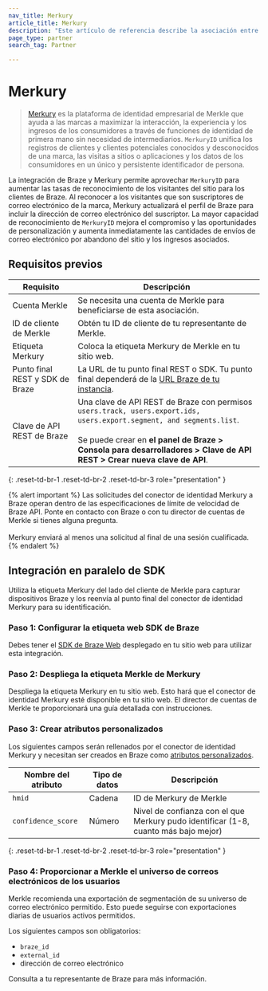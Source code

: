 ```yaml
---
nav_title: Merkury
article_title: Merkury
description: "Este artículo de referencia describe la asociación entre Braze y Merkury, una plataforma de identidad empresarial para tus aplicaciones, que te permite aprovechar el `MerkuryID` para aumentar las tasas de reconocimiento de los visitantes del sitio de los clientes de Braze."
page_type: partner
search_tag: Partner

---
```


# Merkury

> [Merkury](https://merkury.merkleinc.com/) es la plataforma de identidad empresarial de Merkle que ayuda a las marcas a maximizar la interacción, la experiencia y los ingresos de los consumidores a través de funciones de identidad de primera mano sin necesidad de intermediarios. `MerkuryID` unifica los registros de clientes y clientes potenciales conocidos y desconocidos de una marca, las visitas a sitios o aplicaciones y los datos de los consumidores en un único y persistente identificador de persona.

La integración de Braze y Merkury permite aprovechar `MerkuryID` para aumentar las tasas de reconocimiento de los visitantes del sitio para los clientes de Braze. Al reconocer a los visitantes que son suscriptores de correo electrónico de la marca, Merkury actualizará el perfil de Braze para incluir la dirección de correo electrónico del suscriptor. La mayor capacidad de reconocimiento de `MerkuryID` mejora el compromiso y las oportunidades de personalización y aumenta inmediatamente las cantidades de envíos de correo electrónico por abandono del sitio y los ingresos asociados. 

## Requisitos previos

| Requisito | Descripción |
| --- | --- |
| Cuenta Merkle | Se necesita una cuenta de Merkle para beneficiarse de esta asociación. |
| ID de cliente de Merkle | Obtén tu ID de cliente de tu representante de Merkle. |
| Etiqueta Merkury | Coloca la etiqueta Merkury de Merkle en tu sitio web. |
| Punto final REST y SDK de Braze | La URL de tu punto final REST o SDK. Tu punto final dependerá de la [URL Braze de tu instancia]({{site.baseurl}}/api/basics/#endpoints). |
| Clave de API REST de Braze | Una clave de API REST de Braze con permisos `users.track, users.export.ids, users.export.segment, and segments.list`. <br><br>Se puede crear en **el panel de Braze > Consola para desarrolladores > Clave de API REST > Crear nueva clave de API**. |
{: .reset-td-br-1 .reset-td-br-2 .reset-td-br-3 role="presentation" }

{% alert important %}
Las solicitudes del conector de identidad Merkury a Braze operan dentro de las especificaciones de límite de velocidad de Braze API. Ponte en contacto con Braze o con tu director de cuentas de Merkle si tienes alguna pregunta.<br><br>Merkury enviará al menos una solicitud al final de una sesión cualificada.
{% endalert %}

## Integración en paralelo de SDK

Utiliza la etiqueta Merkury del lado del cliente de Merkle para capturar dispositivos Braze y los reenvía al punto final del conector de identidad Merkury para su identificación.

### Paso 1: Configurar la etiqueta web SDK de Braze

Debes tener el [SDK de Braze Web]({{site.baseurl}}/developer_guide/platform_integration_guides/web/initial_sdk_setup/#install-gtm) desplegado en tu sitio web para utilizar esta integración.

### Paso 2: Despliega la etiqueta Merkle de Merkury

Despliega la etiqueta Merkury en tu sitio web. Esto hará que el conector de identidad Merkury esté disponible en tu sitio web. El director de cuentas de Merkle te proporcionará una guía detallada con instrucciones.

### Paso 3: Crear atributos personalizados

Los siguientes campos serán rellenados por el conector de identidad Merkury y necesitan ser creados en Braze como [atributos personalizados]({{site.baseurl}}/user_guide/data_and_analytics/custom_data/custom_attributes#custom-attributes).

| Nombre del atributo | Tipo de datos | Descripción |
| --- | --- | --- |
| `hmid` | Cadena | ID de Merkury de Merkle |
| `confidence_score` | Número | Nivel de confianza con el que Merkury pudo identificar (1-8, cuanto más bajo mejor) |
{: .reset-td-br-1 .reset-td-br-2 .reset-td-br-3 role="presentation" }

### Paso 4: Proporcionar a Merkle el universo de correos electrónicos de los usuarios

Merkle recomienda una exportación de segmentación de su universo de correo electrónico permitido. Esto puede seguirse con exportaciones diarias de usuarios activos permitidos.

Los siguientes campos son obligatorios:

- `braze_id`
- `external_id`
- dirección de correo electrónico

Consulta a tu representante de Braze para más información.